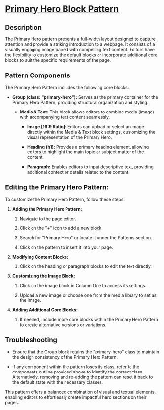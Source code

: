 # <a href="https://webdevstudios.atlassian.net/wiki/spaces/JS/pages/3406725261/Primary+Hero+Block+Pattern" target="_blank">Primary Hero Block Pattern</a>

Description
-----------

The Primary Hero pattern presents a full-width layout designed to capture attention and provide a striking introduction to a webpage. It consists of a visually engaging image paired with compelling text content. Editors have the flexibility to customize the default blocks or incorporate additional core blocks to suit the specific requirements of the page.

Pattern Components
------------------

The Primary Hero Pattern includes the following core blocks:

-   **Group (class: "primary-hero"):** Serves as the primary container for the Primary Hero Pattern, providing structural organization and styling.

    -   **Media & Text:** This block allows editors to combine media (image) with accompanying text content seamlessly.

        -   **Image [16:9 Ratio]:** Editors can upload or select an image directly within the Media & Text block settings, customizing the visual representation of the Primary Hero.

        -   **Heading (h1):** Provides a primary heading element, allowing editors to highlight the main topic or subject matter of the content.

        -   **Paragraph:** Enables editors to input descriptive text, providing additional context or details related to the content.

Editing the Primary Hero Pattern:
---------------------------------

To customize the Primary Hero Pattern, follow these steps:

1.  **Adding the Primary Hero Pattern:**

    1.  Navigate to the page editor.

    2.  Click on the "+" icon to add a new block.

    3.  Search for "Primary Hero" or locate it under the Patterns section.

    4.  Click on the pattern to insert it into your page.

2.  **Modifying Content Blocks:**

    1.  Click on the heading or paragraph blocks to edit the text directly.

3.  **Customizing the Image Block:**

    1.  Click on the image block in Column One to access its settings.

    2.  Upload a new image or choose one from the media library to set as the image.

4.  **Adding Additional Core Blocks:**

    1.  If needed, include more core blocks within the Primary Hero Pattern to create alternative versions or variations.

Troubleshooting
---------------

-   Ensure that the Group block retains the "primary-hero" class to maintain the design consistency of the Primary Hero Pattern.

-   If any component within the pattern loses its class, refer to the components outline provided above to identify the correct class. Alternatively, removing and re-adding the pattern can reset it back to the default state with the necessary classes.

This pattern offers a balanced combination of visual and textual elements, enabling editors to effortlessly create impactful hero sections on their pages.